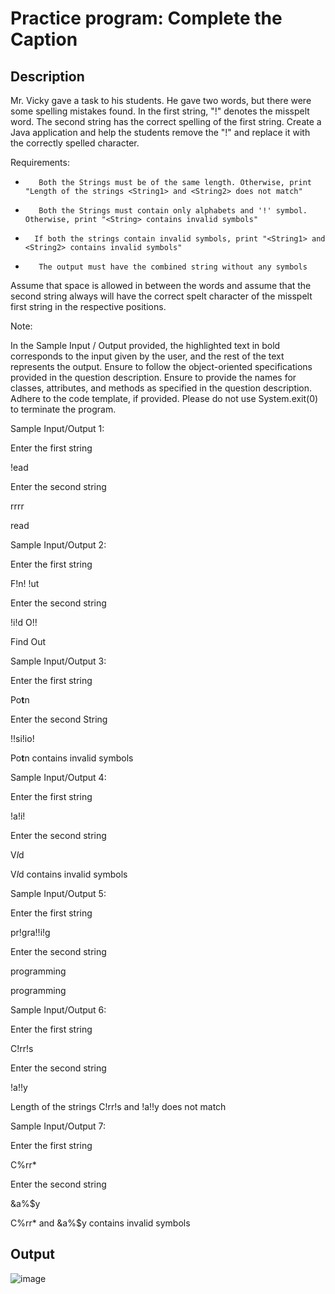 # Practice program: Complete the Caption

## Description

Mr. Vicky gave a task to his students. He gave two words, but there were some spelling mistakes found. In the first string, "!" denotes the misspelt word. The second string has the correct spelling of the first string. Create a Java application and help the students remove the "!" and replace it with the correctly spelled character.

Requirements:

-        Both the Strings must be of the same length. Otherwise, print "Length of the strings <String1> and <String2> does not match"

-        Both the Strings must contain only alphabets and '!' symbol. Otherwise, print "<String> contains invalid symbols"

-       If both the strings contain invalid symbols, print "<String1> and <String2> contains invalid symbols"

-        The output must have the combined string without any symbols

Assume that space is allowed in between the words and assume that the second string always will have the correct spelt character of the misspelt first string in the respective positions.


Note:

In the Sample Input / Output provided, the highlighted text in bold corresponds to the input given by the user, and the rest of the text represents the output.
Ensure to follow the object-oriented specifications provided in the question description.
Ensure to provide the names for classes, attributes, and methods as specified in the question description.
Adhere to the code template, if provided.
Please do not use System.exit(0) to terminate the program. 



Sample Input/Output 1:

Enter the first string

!ead

Enter the second string

rrrr

read

 

Sample Input/Output 2:

Enter the first string

F!n! !ut

Enter the second string

!i!d O!!

Find Out



Sample Input/Output 3:

Enter the first string

Po**t**n

Enter the second String

!!si!io!

Po**t**n contains invalid symbols

 

Sample Input/Output 4:

Enter the first string

!a!i!

Enter the second string

V*l*d

V*l*d contains invalid symbols

 

Sample Input/Output 5:

Enter the first string

pr!gra!!i!g

Enter the second string

programming

programming

 

Sample Input/Output 6:

Enter the first string

C!rr!s

Enter the second string

!a!!y

Length of the strings C!rr!s and !a!!y  does not match



Sample Input/Output 7:

Enter the first string

C%rr*

Enter the second string

&a%$y

C%rr* and &a%$y contains invalid symbols

## Output

![image](https://github.com/Tan12d/PWC_Programming_Fundamentals-Java/assets/100254217/ccf6f112-8689-4781-9e31-55cda7eef50b)
